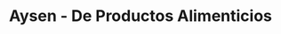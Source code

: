 ---
title: "Aysen - De Productos Alimenticios"
url: /punta-arenas/aysen-de-productos-alimenticios/
shop: Supermarkt
---